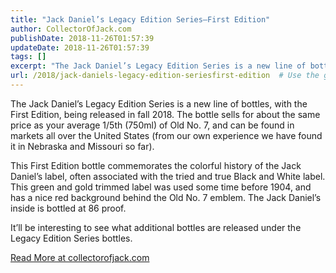 ```yaml
---
title: "Jack Daniel’s Legacy Edition Series–First Edition"
author: CollectorOfJack.com
publishDate: 2018-11-26T01:57:39
updateDate: 2018-11-26T01:57:39
tags: []
excerpt: "The Jack Daniel’s Legacy Edition Series is a new line of bottles, with the First Edition, being released in fall 2018. The bottle sells for about the same price as your average 1/5th (750ml) of Old No. 7, and can be found in markets all over the United States (from our own experience we have found it in Nebraska and Missouri so far).This First Edition bottle commemorates the colorful history of the Jack Daniel’s label, often associated with the tried and true Black and White label. This green and gold trimmed label was used some time before 1904, and has a nice red background behind the Old No. 7 emblem. The Jack Daniel’s inside is bottled at 86 proof.It’ll be interesting to see what additional bottles are released under the Legacy Edition Series bottles."
url: /2018/jack-daniels-legacy-edition-seriesfirst-edition  # Use the generated URL with year
---
```

<p>The Jack Daniel’s Legacy Edition Series is a new line of bottles, with the First Edition, being released in fall 2018. The bottle sells for about the same price as your average 1/5th (750ml) of Old No. 7, and can be found in markets all over the United States (from our own experience we have found it in Nebraska and Missouri so far).</p><p>This First Edition bottle commemorates the colorful history of the Jack Daniel’s label, often associated with the tried and true Black and White label. This green and gold trimmed label was used some time before 1904, and has a nice red background behind the Old No. 7 emblem. The Jack Daniel’s inside is bottled at 86 proof.</p><p>It’ll be interesting to see what additional bottles are released under the Legacy Edition Series bottles.</p> <a href="https://collectorofjack.com/LegacyEditionSeries-FirstEdition">Read More at collectorofjack.com</a>
